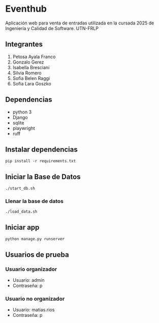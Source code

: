 # Eventhub

Aplicación web para venta de entradas utilizada en la cursada 2025 de Ingeniería y Calidad de Software. UTN-FRLP

## Integrantes
1. Petosa Ayala Franco
2. Gonzalo Gerez
3. Isabella Bresciani
4. Silvia Romero
5. Sofia Belen Raggi
6. Sofia Lara Goszko

## Dependencias

- python 3
- Django
- sqlite
- playwright
- ruff

## Instalar dependencias

```
pip install -r requirements.txt
```

## Iniciar la Base de Datos

```
./start_db.sh
```

### Llenar la base de datos

```
./load_data.sh
```

## Iniciar app

```
python manage.py runserver
```

## Usuarios de prueba

### Usuario organizador
- Usuario: admin
- Contraseña: p

### Usuario no organizador
- Usuario: matias.rios
- Contraseña: p